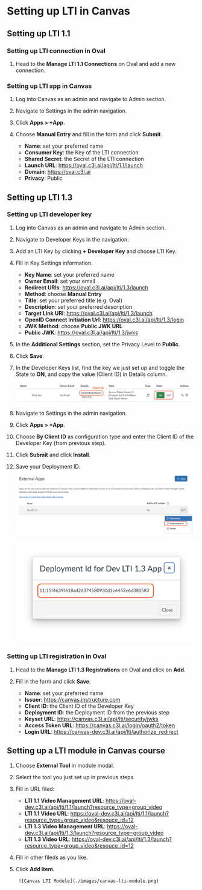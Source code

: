 # Setting up LTI in Canvas

## Setting up LTI 1.1

### Setting up LTI connection in Oval

1. Head to the **Manage LTI 1.1 Connections** on Oval and add a new connection.

### Setting up LTI app in Canvas

1. Log into Canvas as an admin and navigate to Admin section.
1. Navigate to Settings in the admin navigation.
1. Click **Apps > +App**.
1. Choose **Manual Entry** and fill in the form and click **Submit**.

    - **Name**: set your preferred name
    - **Consumer Key**: the Key of the LTI connection
    - **Shared Secret**: the Secret of the LTI connection
    - **Launch URL**: https://oval.c3l.ai/api/lti/1.1/launch
    - **Domain**: https://oval.c3l.ai
    - **Privacy**: Public



## Setting up LTI 1.3

### Setting up LTI developer key

1. Log into Canvas as an admin and navigate to Admin section.
1. Navigate to Developer Keys in the navigation.
1. Add an LTI Key by clicking **+ Developer Key** and choose LTI Key.
1. Fill in Key Settings information.

    - **Key Name**: set your preferred name
    - **Owner Email**: set your email
    - **Redirect URIs**: https://oval.c3l.ai/api/lti/1.3/launch
    - **Method**: choose **Manual Entry**
    - **Title**: set your preferred title (e.g. Oval)
    - **Description**: set your preferred description
    - **Target Link URI**: https://oval.c3l.ai/api/lti/1.3/launch
    - **OpenID Connect Initiation Url**: https://oval.c3l.ai/api/lti/1.3/login
    - **JWK Method**: choose **Public JWK URL**
    - **Public JWK**: https://oval.c3l.ai/api/lti/1.3/jwks

1. In the **Additional Settings** section, set the Privacy Level to **Public**.
1. Click **Save**.
1. In the Developer Keys list, find the key we just set up and toggle the State to **ON**, and copy the value (Client ID) in Details column.

    ![Canvas Developer Keys](./images/canvas-developer-keys.png)

1. Navigate to Settings in the admin navigation.
1. Click **Apps > +App**.
1. Choose **By Client ID** as configuration type and enter the Client ID of the Developer Key (from previous step).
1. Click **Submit** and click **Install**.
1. Save your Deployment ID.

    ![Canvas Deployment ID](./images/canvas-deployment-id.png)

    ![Canvas Deployment ID Modal](./images/canvas-deployment-id-modal.png)

### Setting up LTI registration in Oval

1. Head to the **Manage LTI 1.3 Registrations** on Oval and click on **Add**.
1. Fill in the form and click **Save**.

    - **Name**: set your preferred name
    - **Issuer**: https://canvas.instructure.com
    - **Client ID**: the Client ID of the Developer Key
    - **Deployment ID**: the Deployment ID from the previous step
    - **Keyset URL**: https://canvas.c3l.ai/api/lti/security/jwks
    - **Access Token URL**: https://canvas.c3l.ai/login/oauth2/token
    - **Login URL**: https://canvas-dev.c3l.ai/api/lti/authorize_redirect

## Setting up a LTI module in Canvas course

1. Choose **External Tool** in module modal.
1. Select the tool you just set up in previous steps.
1. Fill in URL filed:

    - **LTI 1.1 Video Management URL**: https://oval-dev.c3l.ai/api/lti/1.1/launch?resource_type=group_video
    - **LTI 1.1 Video URL**: https://oval-dev.c3l.ai/api/lti/1.1/launch?resource_type=group_video&resouce_id=12
    - **LTI 1.3 Video Management URL**: https://oval-dev.c3l.ai/api/lti/1.3/launch?resource_type=group_video
    - **LTI 1.3 Video URL**: https://oval-dev.c3l.ai/api/lti/1.3/launch?resource_type=group_video&resouce_id=12

1. Fill in other fileds as you like.
1. Click **Add Item**.

        ![Canvas LTI Module](./images/canvas-lti-module.png)
